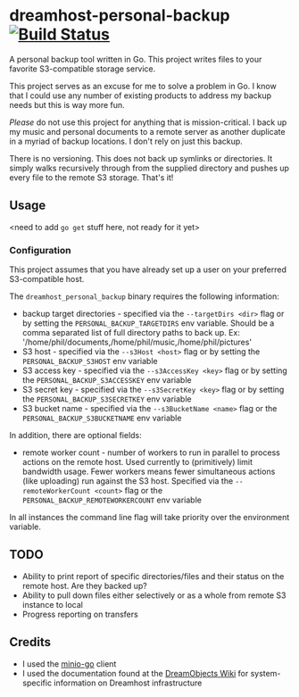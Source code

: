 # dreamhost-personal-backup [![Build Status](https://travis-ci.org/ppeble/dreamhost-personal-backup.svg?branch=master)](https://travis-ci.org/ppeble/dreamhost-personal-backup)

A personal backup tool written in Go. This project writes files to your favorite S3-compatible
storage service.

This project serves as an excuse for me to solve a problem in Go. I know that
I could use any number of existing products to address my backup needs but this is
way more fun.

*Please* do not use this project for anything that is mission-critical. I back up
my music and personal documents to a remote server as another duplicate in a myriad
of backup locations. I don't rely on just this backup.

There is no versioning. This does not back up symlinks or directories. It simply
walks recursively through from the supplied directory and pushes up every file to
the remote S3 storage. That's it!

## Usage

<need to add `go get` stuff here, not ready for it yet>

### Configuration

This project assumes that you have already set up a user on your preferred S3-compatible host.

The `dreamhost_personal_backup` binary requires the following information:

* backup target directories - specified via the `--targetDirs <dir>` flag or by setting the `PERSONAL_BACKUP_TARGETDIRS` env variable. Should be a comma separated list of full directory paths to back up. Ex: '/home/phil/documents,/home/phil/music,/home/phil/pictures'
* S3 host - specified via the `--s3Host <host>` flag or by setting the `PERSONAL_BACKUP_S3HOST` env variable
* S3 access key - specified via the `--s3AccessKey <key>` flag or by setting the `PERSONAL_BACKUP_S3ACCESSKEY` env variable
* S3 secret key - specified via the `--s3SecretKey <key>` flag or by setting the `PERSONAL_BACKUP_S3SECRETKEY` env variable
* S3 bucket name - specified via the `--s3BucketName <name>` flag or the `PERSONAL_BACKUP_S3BUCKETNAME` env variable

In addition, there are optional fields:

* remote worker count - number of workers to run in parallel to process actions on the remote host. Used currently to (primitively) limit bandwidth usage. Fewer workers means fewer simultaneous actions (like uploading) run against the S3 host. Specified via the `--remoteWorkerCount <count>` flag or the `PERSONAL_BACKUP_REMOTEWORKERCOUNT` env variable

In all instances the command line flag will take priority over the environment variable.

## TODO

* Ability to print report of specific directories/files and their status on the remote host. Are they backed up?
* Ability to pull down files either selectively or as a whole from remote S3 instance to local
* Progress reporting on transfers

## Credits

* I used the [minio-go](https://github.com/minio/minio-go) client
* I used the documentation found at the [DreamObjects Wiki](http://wiki.dreamhost.com/DreamObjects_Overview_and_FAQs) for system-specific information on Dreamhost infrastructure
